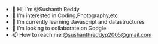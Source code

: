 - 👋 Hi, I’m @Sushanth Reddy
- 👀 I’m interested in Coding,Photography,etc
- 🌱 I’m currently learning Javascript and datastructures
- 💞️ I’m looking to collaborate on Google
- 📫 How to reach me @sushanthreddyp2005@gmail.com

<!---
Sushanth18052005/Sushanth18052005 is a ✨ special ✨ repository because its `README.md` (this file) appears on your GitHub profile.
You can click the Preview link to take a look at your changes.
--->
